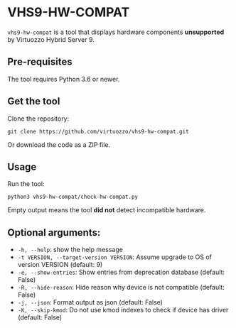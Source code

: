 # VHS9-HW-COMPAT

`vhs9-hw-compat` is a tool that displays hardware components **unsupported** by Virtuozzo Hybrid Server 9.

## Pre-requisites

The tool requires Python 3.6 or newer.

## Get the tool

Clone the repository:
```
git clone https://github.com/virtuozzo/vhs9-hw-compat.git
```

Or download the code as a ZIP file.

## Usage

Run the tool:
```
python3 vhs9-hw-compat/check-hw-compat.py
```

Empty output means the tool **did not** detect incompatible hardware.

## Optional arguments:

* `-h, --help`:  show the help message
* `-t VERSION, --target-version VERSION`:  Assume upgrade to OS of version VERSION (default: 9)
* `-e, --show-entries`:  Show entries from deprecation database (default: False)
* `-R, --hide-reason`:  Hide reason why device is not compatible (default: False)
* `-j, --json`:  Format output as json (default: False)
* `-K, --skip-kmod`:  Do not use kmod indexes to check if device has driver (default: False)

